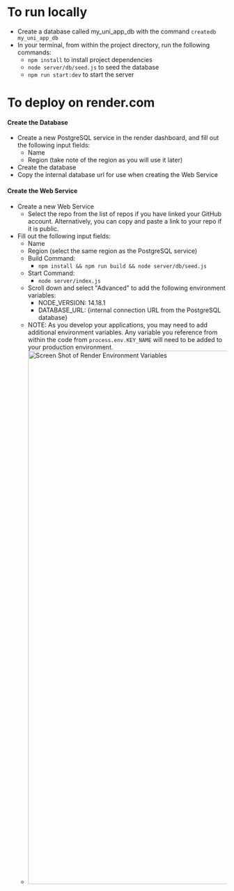 # To run locally
- Create a database called my_uni_app_db with the command `createdb my_uni_app_db`
- In your terminal, from within the project directory, run the following commands:
  - `npm install` to install project dependencies
  - `node server/db/seed.js` to seed the database
  - `npm run start:dev` to start the server

# To deploy on render.com

#### Create the Database
- Create a new PostgreSQL service in the render dashboard, and fill out the following input fields:
  - Name
  - Region (take note of the region as you will use it later)
- Create the database
- Copy the internal database url for use when creating the Web Service

#### Create the Web Service
- Create a new Web Service
  - Select the repo from the list of repos if you have linked your GitHub account. Alternatively, you can copy and paste a link to your repo if it is public. 
- Fill out the following input fields:
  - Name
  - Region (select the same region as the PostgreSQL service)
  - Build Command:
    - `npm install && npm run build && node server/db/seed.js`
  - Start Command:
    - `node server/index.js`
  - Scroll down and select "Advanced" to add the following environment variables:
    - NODE_VERSION: 14.18.1
    - DATABASE_URL: {internal connection URL from the PostgreSQL database}
  - NOTE: As you develop your applications, you may need to add additional environment variables. Any variable you reference from within the code from `process.env.KEY_NAME` will need to be added to your production environment.
  - <img width="1225" alt="Screen Shot of Render Environment Variables" src="https://user-images.githubusercontent.com/47865037/226444595-c9f7efe8-0a32-429c-bd13-f4767817d9ca.png">

